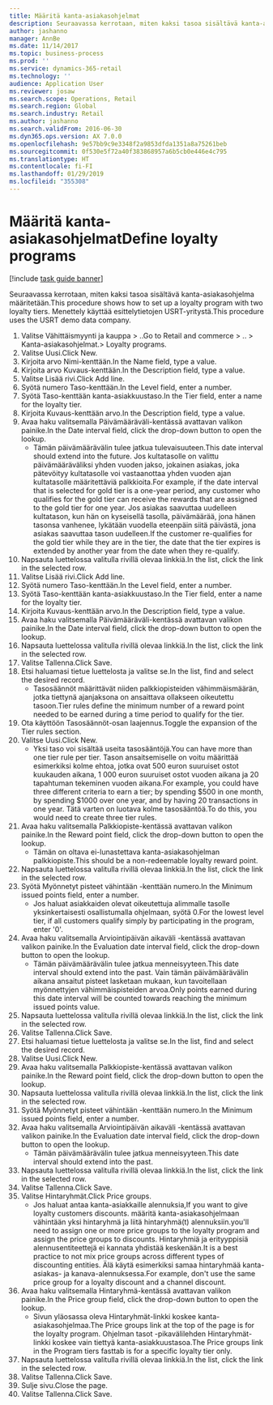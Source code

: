 ```yaml
---
title: Määritä kanta-asiakasohjelmat
description: Seuraavassa kerrotaan, miten kaksi tasoa sisältävä kanta-asiakasohjelma määritetään.
author: jashanno
manager: AnnBe
ms.date: 11/14/2017
ms.topic: business-process
ms.prod: ''
ms.service: dynamics-365-retail
ms.technology: ''
audience: Application User
ms.reviewer: josaw
ms.search.scope: Operations, Retail
ms.search.region: Global
ms.search.industry: Retail
ms.author: jashanno
ms.search.validFrom: 2016-06-30
ms.dyn365.ops.version: AX 7.0.0
ms.openlocfilehash: 9e57bb9c9e3348f2a9853dfda1351a8a75261beb
ms.sourcegitcommit: 0f530e5f72a40f383868957a6b5cb0e446e4c795
ms.translationtype: HT
ms.contentlocale: fi-FI
ms.lasthandoff: 01/29/2019
ms.locfileid: "355308"
---
```

# <a name="define-loyalty-programs"></a><span data-ttu-id="0551b-103">Määritä kanta-asiakasohjelmat</span><span class="sxs-lookup"><span data-stu-id="0551b-103">Define loyalty programs</span></span>

[!include [task guide banner](../includes/task-guide-banner.md)]

<span data-ttu-id="0551b-104">Seuraavassa kerrotaan, miten kaksi tasoa sisältävä kanta-asiakasohjelma määritetään.</span><span class="sxs-lookup"><span data-stu-id="0551b-104">This procedure shows how to set up a loyalty program with two loyalty tiers.</span></span> <span data-ttu-id="0551b-105">Menettely käyttää esittelytietojen USRT-yritystä.</span><span class="sxs-lookup"><span data-stu-id="0551b-105">This procedure uses the USRT demo data company.</span></span>

1. <span data-ttu-id="0551b-106">Valitse Vähittäismyynti ja kauppa > ..</span><span class="sxs-lookup"><span data-stu-id="0551b-106">Go to Retail and commerce > ..</span></span> <span data-ttu-id="0551b-107">> Kanta-asiakasohjelmat.</span><span class="sxs-lookup"><span data-stu-id="0551b-107">> Loyalty programs.</span></span>
2. <span data-ttu-id="0551b-108">Valitse Uusi.</span><span class="sxs-lookup"><span data-stu-id="0551b-108">Click New.</span></span>
3. <span data-ttu-id="0551b-109">Kirjoita arvo Nimi-kenttään.</span><span class="sxs-lookup"><span data-stu-id="0551b-109">In the Name field, type a value.</span></span>
4. <span data-ttu-id="0551b-110">Kirjoita arvo Kuvaus-kenttään.</span><span class="sxs-lookup"><span data-stu-id="0551b-110">In the Description field, type a value.</span></span>
5. <span data-ttu-id="0551b-111">Valitse Lisää rivi.</span><span class="sxs-lookup"><span data-stu-id="0551b-111">Click Add line.</span></span>
6. <span data-ttu-id="0551b-112">Syötä numero Taso-kenttään.</span><span class="sxs-lookup"><span data-stu-id="0551b-112">In the Level field, enter a number.</span></span>
7. <span data-ttu-id="0551b-113">Syötä Taso-kenttään kanta-asiakkuustaso.</span><span class="sxs-lookup"><span data-stu-id="0551b-113">In the Tier field, enter a name for the loyalty tier.</span></span>
8. <span data-ttu-id="0551b-114">Kirjoita Kuvaus-kenttään arvo.</span><span class="sxs-lookup"><span data-stu-id="0551b-114">In the Description field, type a value.</span></span>
9. <span data-ttu-id="0551b-115">Avaa haku valitsemalla Päivämääräväli-kentässä avattavan valikon painike.</span><span class="sxs-lookup"><span data-stu-id="0551b-115">In the Date interval field, click the drop-down button to open the lookup.</span></span>
    * <span data-ttu-id="0551b-116">Tämän päivämäärävälin tulee jatkua tulevaisuuteen.</span><span class="sxs-lookup"><span data-stu-id="0551b-116">This date interval should extend into the future.</span></span> <span data-ttu-id="0551b-117">Jos kultatasolle on valittu päivämääräväliksi yhden vuoden jakso, jokainen asiakas, joka pätevöityy kultatasolle voi vastaanottaa yhden vuoden ajan kultatasolle määritettäviä palkkioita.</span><span class="sxs-lookup"><span data-stu-id="0551b-117">For example, if the date interval that is selected for gold tier is a one-year period, any customer who qualifies for the gold tier can receive the rewards that are assigned to the gold tier for one year.</span></span> <span data-ttu-id="0551b-118">Jos asiakas saavuttaa uudelleen kultatason, kun hän on kyseisellä tasolla, päivämäärää, jona hänen tasonsa vanhenee, lykätään vuodella eteenpäin siitä päivästä, jona asiakas saavuttaa tason uudelleen.</span><span class="sxs-lookup"><span data-stu-id="0551b-118">If the customer re-qualifies for the gold tier while they are in the tier, the date that the tier expires is extended by another year from the date when they re-qualify.</span></span>  
10. <span data-ttu-id="0551b-119">Napsauta luettelossa valitulla rivillä olevaa linkkiä.</span><span class="sxs-lookup"><span data-stu-id="0551b-119">In the list, click the link in the selected row.</span></span>
11. <span data-ttu-id="0551b-120">Valitse Lisää rivi.</span><span class="sxs-lookup"><span data-stu-id="0551b-120">Click Add line.</span></span>
12. <span data-ttu-id="0551b-121">Syötä numero Taso-kenttään.</span><span class="sxs-lookup"><span data-stu-id="0551b-121">In the Level field, enter a number.</span></span>
13. <span data-ttu-id="0551b-122">Syötä Taso-kenttään kanta-asiakkuustaso.</span><span class="sxs-lookup"><span data-stu-id="0551b-122">In the Tier field, enter a name for the loyalty tier.</span></span>
14. <span data-ttu-id="0551b-123">Kirjoita Kuvaus-kenttään arvo.</span><span class="sxs-lookup"><span data-stu-id="0551b-123">In the Description field, type a value.</span></span>
15. <span data-ttu-id="0551b-124">Avaa haku valitsemalla Päivämääräväli-kentässä avattavan valikon painike.</span><span class="sxs-lookup"><span data-stu-id="0551b-124">In the Date interval field, click the drop-down button to open the lookup.</span></span>
16. <span data-ttu-id="0551b-125">Napsauta luettelossa valitulla rivillä olevaa linkkiä.</span><span class="sxs-lookup"><span data-stu-id="0551b-125">In the list, click the link in the selected row.</span></span>
17. <span data-ttu-id="0551b-126">Valitse Tallenna.</span><span class="sxs-lookup"><span data-stu-id="0551b-126">Click Save.</span></span>
18. <span data-ttu-id="0551b-127">Etsi haluamasi tietue luettelosta ja valitse se.</span><span class="sxs-lookup"><span data-stu-id="0551b-127">In the list, find and select the desired record.</span></span>
    * <span data-ttu-id="0551b-128">Tasosäännöt määrittävät niiden palkkiopisteiden vähimmäismäärän, jotka tiettynä ajanjaksona on ansaittava ollakseen oikeutettu tasoon.</span><span class="sxs-lookup"><span data-stu-id="0551b-128">Tier rules define the minimum number of a reward point needed to be earned during a time period to qualify for the tier.</span></span>  
19. <span data-ttu-id="0551b-129">Ota käyttöön Tasosäännöt-osan laajennus.</span><span class="sxs-lookup"><span data-stu-id="0551b-129">Toggle the expansion of the Tier rules section.</span></span>
20. <span data-ttu-id="0551b-130">Valitse Uusi.</span><span class="sxs-lookup"><span data-stu-id="0551b-130">Click New.</span></span>
    * <span data-ttu-id="0551b-131">Yksi taso voi sisältää useita tasosääntöjä.</span><span class="sxs-lookup"><span data-stu-id="0551b-131">You can have more than one tier rule per tier.</span></span> <span data-ttu-id="0551b-132">Tason ansaitsemiselle on voitu määrittää esimerkiksi kolme ehtoa, jotka ovat 500 euron suuruiset ostot kuukauden aikana, 1 000 euron suuruiset ostot vuoden aikana ja 20 tapahtuman tekeminen vuoden aikana.</span><span class="sxs-lookup"><span data-stu-id="0551b-132">For example, you could have three different criteria to earn a tier; by spending $500 in one month, by spending $1000 over one year, and by having 20 transactions in one year.</span></span> <span data-ttu-id="0551b-133">Tätä varten on luotava kolme tasosääntöä.</span><span class="sxs-lookup"><span data-stu-id="0551b-133">To do this, you would need to create three tier rules.</span></span>  
21. <span data-ttu-id="0551b-134">Avaa haku valitsemalla Palkkiopiste-kentässä avattavan valikon painike.</span><span class="sxs-lookup"><span data-stu-id="0551b-134">In the Reward point field, click the drop-down button to open the lookup.</span></span>
    * <span data-ttu-id="0551b-135">Tämän on oltava ei-lunastettava kanta-asiakasohjelman palkkiopiste.</span><span class="sxs-lookup"><span data-stu-id="0551b-135">This should be a non-redeemable loyalty reward point.</span></span>  
22. <span data-ttu-id="0551b-136">Napsauta luettelossa valitulla rivillä olevaa linkkiä.</span><span class="sxs-lookup"><span data-stu-id="0551b-136">In the list, click the link in the selected row.</span></span>
23. <span data-ttu-id="0551b-137">Syötä Myönnetyt pisteet vähintään -kenttään numero.</span><span class="sxs-lookup"><span data-stu-id="0551b-137">In the Minimum issued points field, enter a number.</span></span>
    * <span data-ttu-id="0551b-138">Jos haluat asiakkaiden olevat oikeutettuja alimmalle tasolle yksinkertaisesti osallistumalla ohjelmaan, syötä 0.</span><span class="sxs-lookup"><span data-stu-id="0551b-138">For the lowest level tier, if all customers qualify simply by participating in the program, enter '0'.</span></span>  
24. <span data-ttu-id="0551b-139">Avaa haku valitsemalla Arviointipäivän aikaväli -kentässä avattavan valikon painike.</span><span class="sxs-lookup"><span data-stu-id="0551b-139">In the Evaluation date interval field, click the drop-down button to open the lookup.</span></span>
    * <span data-ttu-id="0551b-140">Tämän päivämäärävälin tulee jatkua menneisyyteen.</span><span class="sxs-lookup"><span data-stu-id="0551b-140">This date interval should extend into the past.</span></span> <span data-ttu-id="0551b-141">Vain tämän päivämäärävälin aikana ansaitut pisteet lasketaan mukaan, kun tavoitellaan myönnettyjen vähimmäispisteiden arvoa.</span><span class="sxs-lookup"><span data-stu-id="0551b-141">Only points earned during this date interval will be counted towards reaching the minimum issued points value.</span></span>  
25. <span data-ttu-id="0551b-142">Napsauta luettelossa valitulla rivillä olevaa linkkiä.</span><span class="sxs-lookup"><span data-stu-id="0551b-142">In the list, click the link in the selected row.</span></span>
26. <span data-ttu-id="0551b-143">Valitse Tallenna.</span><span class="sxs-lookup"><span data-stu-id="0551b-143">Click Save.</span></span>
27. <span data-ttu-id="0551b-144">Etsi haluamasi tietue luettelosta ja valitse se.</span><span class="sxs-lookup"><span data-stu-id="0551b-144">In the list, find and select the desired record.</span></span>
28. <span data-ttu-id="0551b-145">Valitse Uusi.</span><span class="sxs-lookup"><span data-stu-id="0551b-145">Click New.</span></span>
29. <span data-ttu-id="0551b-146">Avaa haku valitsemalla Palkkiopiste-kentässä avattavan valikon painike.</span><span class="sxs-lookup"><span data-stu-id="0551b-146">In the Reward point field, click the drop-down button to open the lookup.</span></span>
30. <span data-ttu-id="0551b-147">Napsauta luettelossa valitulla rivillä olevaa linkkiä.</span><span class="sxs-lookup"><span data-stu-id="0551b-147">In the list, click the link in the selected row.</span></span>
31. <span data-ttu-id="0551b-148">Syötä Myönnetyt pisteet vähintään -kenttään numero.</span><span class="sxs-lookup"><span data-stu-id="0551b-148">In the Minimum issued points field, enter a number.</span></span>
32. <span data-ttu-id="0551b-149">Avaa haku valitsemalla Arviointipäivän aikaväli -kentässä avattavan valikon painike.</span><span class="sxs-lookup"><span data-stu-id="0551b-149">In the Evaluation date interval field, click the drop-down button to open the lookup.</span></span>
    * <span data-ttu-id="0551b-150">Tämän päivämäärävälin tulee jatkua menneisyyteen.</span><span class="sxs-lookup"><span data-stu-id="0551b-150">This date interval should extend into the past.</span></span>  
33. <span data-ttu-id="0551b-151">Napsauta luettelossa valitulla rivillä olevaa linkkiä.</span><span class="sxs-lookup"><span data-stu-id="0551b-151">In the list, click the link in the selected row.</span></span>
34. <span data-ttu-id="0551b-152">Valitse Tallenna.</span><span class="sxs-lookup"><span data-stu-id="0551b-152">Click Save.</span></span>
35. <span data-ttu-id="0551b-153">Valitse Hintaryhmät.</span><span class="sxs-lookup"><span data-stu-id="0551b-153">Click Price groups.</span></span>
    * <span data-ttu-id="0551b-154">Jos haluat antaa kanta-asiakkaille alennuksia,</span><span class="sxs-lookup"><span data-stu-id="0551b-154">If you want to give loyalty customers discounts.</span></span> <span data-ttu-id="0551b-155">määritä kanta-asiakasohjelmaan vähintään yksi hintaryhmä ja liitä hintaryhmä(t) alennuksiin.</span><span class="sxs-lookup"><span data-stu-id="0551b-155">you'll need to assign one or more price groups to the loyalty program and assign the price groups to discounts.</span></span> <span data-ttu-id="0551b-156">Hintaryhmiä ja erityyppisiä alennusentiteettejä ei kannata yhdistää keskenään.</span><span class="sxs-lookup"><span data-stu-id="0551b-156">It is a best practice to not mix price groups across different types of discounting entities.</span></span>  <span data-ttu-id="0551b-157">Älä käytä esimerkiksi samaa hintaryhmää kanta-asiakas- ja kanava-alennuksessa.</span><span class="sxs-lookup"><span data-stu-id="0551b-157">For example, don't use the same price group for a loyalty discount and a channel discount.</span></span>  
36. <span data-ttu-id="0551b-158">Avaa haku valitsemalla Hintaryhmä-kentässä avattavan valikon painike.</span><span class="sxs-lookup"><span data-stu-id="0551b-158">In the Price group field, click the drop-down button to open the lookup.</span></span>
    * <span data-ttu-id="0551b-159">Sivun yläosassa oleva Hintaryhmät-linkki koskee kanta-asiakasohjelmaa.</span><span class="sxs-lookup"><span data-stu-id="0551b-159">The Price groups link at the top of the page is for the loyalty program.</span></span> <span data-ttu-id="0551b-160">Ohjelman tasot -pikavälilehden Hintaryhmät-linkki koskee vain tiettyä kanta-asiakkuustasoa.</span><span class="sxs-lookup"><span data-stu-id="0551b-160">The Price groups link in the Program tiers fasttab is for a specific loyalty tier only.</span></span>  
37. <span data-ttu-id="0551b-161">Napsauta luettelossa valitulla rivillä olevaa linkkiä.</span><span class="sxs-lookup"><span data-stu-id="0551b-161">In the list, click the link in the selected row.</span></span>
38. <span data-ttu-id="0551b-162">Valitse Tallenna.</span><span class="sxs-lookup"><span data-stu-id="0551b-162">Click Save.</span></span>
39. <span data-ttu-id="0551b-163">Sulje sivu.</span><span class="sxs-lookup"><span data-stu-id="0551b-163">Close the page.</span></span>
40. <span data-ttu-id="0551b-164">Valitse Tallenna.</span><span class="sxs-lookup"><span data-stu-id="0551b-164">Click Save.</span></span>

